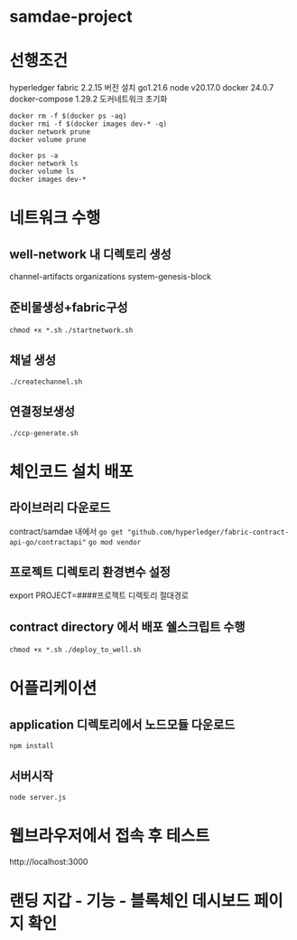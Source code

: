 # samdae-project

# 선행조건
hyperledger fabric 2.2.15 버전 설치
go1.21.6
node v20.17.0
docker 24.0.7
docker-compose 1.29.2
도커네트워크 초기화
```
docker rm -f $(docker ps -aq)
docker rmi -f $(docker images dev-* -q)
docker network prune
docker volume prune

docker ps -a
docker network ls
docker volume ls
docker images dev-*
```

#  네트워크 수행
## well-network 내 디렉토리 생성
channel-artifacts
organizations
system-genesis-block

## 준비물생성+fabric구성
`chmod +x *.sh`
`./startnetwork.sh`
## 채널 생성
`./createchannel.sh`
## 연결정보생성
`./ccp-generate.sh`

# 체인코드 설치 배포
## 라이브러리 다운로드
contract/samdae 내에서
`go get "github.com/hyperledger/fabric-contract-api-go/contractapi"`
`go mod vendor`

## 프로젝트 디렉토리 환경변수 설정
export PROJECT=####프로젝트 디렉토리 절대경로

## contract directory 에서 배포 쉘스크립트 수행

`chmod +x *.sh`
`./deploy_to_well.sh`

# 어플리케이션
## application 디렉토리에서 노드모듈 다운로드
`npm install`
## 서버시작 
`node server.js`

# 웹브라우저에서 접속 후 테스트
http://localhost:3000

# 랜딩 지갑 - 기능 - 블록체인 데시보드  페이지 확인
